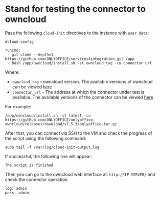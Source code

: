 # Stand for testing the connector to owncloud

Pass the following `cloud-init` directives to the instance with `user data`:
```
#cloud-config

runcmd:
 - git clone --depth=1 https://github.com/ONLYOFFICE/services4integration.git /app
 - bash /app/owncloud/install.sh -st owncloud_tag -cu connector_url
```

Where:
 - `owncloud_tag` - owncloud version. The available versions of owncloud can be viewed [here](https://hub.docker.com/r/owncloud/server/tags)
 - `connector_url` - The address at which the connector under test is available. The available versions of the connector can be viewed [here](https://github.com/ONLYOFFICE/onlyoffice-owncloud/releases)

For example:
```
/app/owncloud/install.sh -st latest -cu https://github.com/ONLYOFFICE/onlyoffice-owncloud/releases/download/v7.5.3/onlyoffice.tar.gz
```

After that, you can connect via SSH to the VM and check the progress of the script using the following command:
```
sudo tail -f /var/log/cloud-init-output.log
```

If successful, the following line will appear:
``` 
The script is finished
```
Then you can go to the owncloud web interface at: `http://IP-SERVER/` and check the connector operation.
```
log: admin
pass: admin
```
